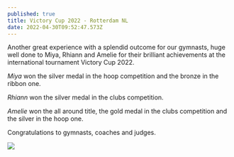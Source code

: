 ```yaml
---
published: true
title: Victory Cup 2022 - Rotterdam NL
date: 2022-04-30T09:52:47.573Z
---
```

Another great experience with a splendid outcome for our gymnasts, huge well done to Miya, Rhiann and Amelie for their brilliant achievements at the international tournament Victory Cup 2022.

*Miya* won the silver medal in the hoop competition and the bronze in the ribbon one.

*Rhiann* won the silver medal in the clubs competition.

*Amelie* won the all around title, the gold medal in the clubs competition and the silver in the hoop one.

Congratulations to gymnasts, coaches and judges.



![](/assets/img_8286.jpeg)